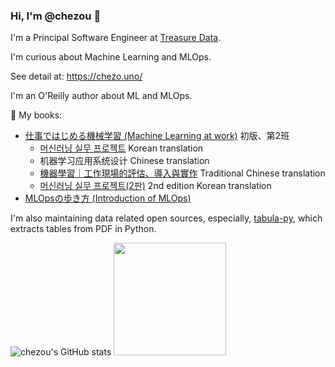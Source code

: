 ### Hi, I'm @chezou 👋

I'm a Principal Software Engineer at [Treasure Data](https://www.treasuredata.com/).

I'm curious about Machine Learning and MLOps.

See detail at: https://chezo.uno/

I'm an O'Reilly author about ML and MLOps.

📗 My books:

- [仕事ではじめる機械学習 (Machine Learning at work)](https://www.oreilly.co.jp/books/9784873119472/) 初版、第2班
  - [머신러닝 실무 프로젝트](https://www.hanbit.co.kr/store/books/look.php?p_code=B2700797734) Korean translation
  - 机器学习应用系统设计 Chinese translation
  - [機器學習｜工作現場的評估、導入與實作](http://books.gotop.com.tw/v_A576) Traditional Chinese translation
  - [머신러닝 실무 프로젝트(2판)](https://www.hanbit.co.kr/store/books/look.php?p_code=B9202577080) 2nd edition Korean translation
- [MLOpsの歩き方 (Introduction of MLOps)](https://www.lambdanote.com/products/nmonthly-vol-1-no-1-2019)

I'm also maintaining data related open sources, especially, [tabula-py](https://github.com/chezou/tabula-py), which extracts tables from PDF in Python.

![chezou's GitHub stats](https://github-readme-stats.vercel.app/api?username=chezou&show_icons=true&hide_border=true)
<img height="180em" src="https://github-readme-stats.vercel.app/api/top-langs/?username=chezou&layout=compact&langs_count=8"/>
